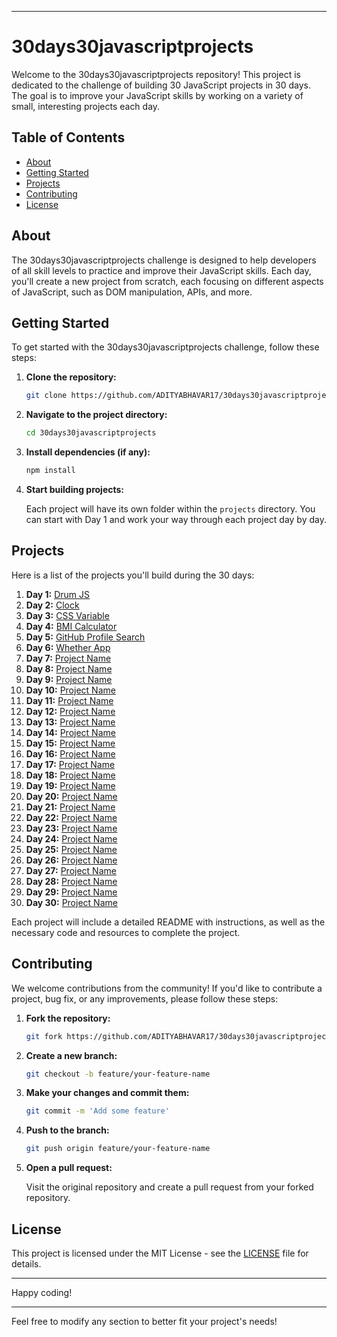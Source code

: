 
---

# 30days30javascriptprojects

Welcome to the 30days30javascriptprojects repository! This project is dedicated to the challenge of building 30 JavaScript projects in 30 days. The goal is to improve your JavaScript skills by working on a variety of small, interesting projects each day.

## Table of Contents

- [About](#about)
- [Getting Started](#getting-started)
- [Projects](#projects)
- [Contributing](#contributing)
- [License](#license)

## About

The 30days30javascriptprojects challenge is designed to help developers of all skill levels to practice and improve their JavaScript skills. Each day, you'll create a new project from scratch, each focusing on different aspects of JavaScript, such as DOM manipulation, APIs, and more.

## Getting Started

To get started with the 30days30javascriptprojects challenge, follow these steps:

1. **Clone the repository:**

   ```sh
   git clone https://github.com/ADITYABHAVAR17/30days30javascriptprojects.git
   ```

2. **Navigate to the project directory:**

   ```sh
   cd 30days30javascriptprojects
   ```

3. **Install dependencies (if any):**

   ```sh
   npm install
   ```

4. **Start building projects:**

   Each project will have its own folder within the `projects` directory. You can start with Day 1 and work your way through each project day by day.

## Projects

Here is a list of the projects you'll build during the 30 days:

1. **Day 1:** [Drum JS](Day%201-%20Drum%20js)
2. **Day 2:** [Clock](Day%202-%20Clock)
3. **Day 3:** [CSS Variable](Day%203-CSS%20Variable)
4. **Day 4:** [BMI Calculator](Day%204-BMI%20calculator)
5. **Day 5:** [GitHub Profile Search](Day%205-GitHub-Profile-Search)
6. **Day 6:** [Whether App](Day%206-Whether-App)
7. **Day 7:** [Project Name]()
8. **Day 8:** [Project Name](projects/day08)
9. **Day 9:** [Project Name](projects/day09)
10. **Day 10:** [Project Name](projects/day10)
11. **Day 11:** [Project Name](projects/day11)
12. **Day 12:** [Project Name](projects/day12)
13. **Day 13:** [Project Name](projects/day13)
14. **Day 14:** [Project Name](projects/day14)
15. **Day 15:** [Project Name](projects/day15)
16. **Day 16:** [Project Name](projects/day16)
17. **Day 17:** [Project Name](projects/day17)
18. **Day 18:** [Project Name](projects/day18)
19. **Day 19:** [Project Name](projects/day19)
20. **Day 20:** [Project Name](projects/day20)
21. **Day 21:** [Project Name](projects/day21)
22. **Day 22:** [Project Name](projects/day22)
23. **Day 23:** [Project Name](projects/day23)
24. **Day 24:** [Project Name](projects/day24)
25. **Day 25:** [Project Name](projects/day25)
26. **Day 26:** [Project Name](projects/day26)
27. **Day 27:** [Project Name](projects/day27)
28. **Day 28:** [Project Name](projects/day28)
29. **Day 29:** [Project Name](projects/day29)
30. **Day 30:** [Project Name](projects/day30)

Each project will include a detailed README with instructions, as well as the necessary code and resources to complete the project.

## Contributing

We welcome contributions from the community! If you'd like to contribute a project, bug fix, or any improvements, please follow these steps:

1. **Fork the repository:**

   ```sh
   git fork https://github.com/ADITYABHAVAR17/30days30javascriptprojects.git
   ```

2. **Create a new branch:**

   ```sh
   git checkout -b feature/your-feature-name
   ```

3. **Make your changes and commit them:**

   ```sh
   git commit -m 'Add some feature'
   ```

4. **Push to the branch:**

   ```sh
   git push origin feature/your-feature-name
   ```

5. **Open a pull request:**

   Visit the original repository and create a pull request from your forked repository.

## License

This project is licensed under the MIT License - see the [LICENSE](LICENSE) file for details.

---

Happy coding!

---

Feel free to modify any section to better fit your project's needs!
